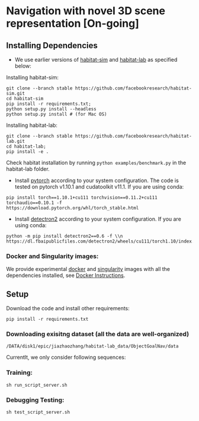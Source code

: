 # Navigation with novel 3D scene representation [On-going]



## Installing Dependencies
- We use earlier versions of [habitat-sim](https://github.com/facebookresearch/habitat-sim) and [habitat-lab](https://github.com/facebookresearch/habitat-lab) as specified below:

Installing habitat-sim:
```
git clone --branch stable https://github.com/facebookresearch/habitat-sim.git
cd habitat-sim
pip install -r requirements.txt; 
python setup.py install --headless
python setup.py install # (for Mac OS)
```

Installing habitat-lab:
```
git clone --branch stable https://github.com/facebookresearch/habitat-lab.git
cd habitat-lab; 
pip install -e .
```
Check habitat installation by running `python examples/benchmark.py` in the habitat-lab folder.

- Install [pytorch](https://pytorch.org/) according to your system configuration. The code is tested on pytorch v1.10.1 and cudatoolkit v11.1. If you are using conda:
```
pip install torch==1.10.1+cu111 torchvision==0.11.2+cu111 torchaudio==0.10.1 -f https://download.pytorch.org/whl/torch_stable.html
```

- Install [detectron2](https://github.com/facebookresearch/detectron2/) according to your system configuration. If you are using conda:
```
python -m pip install detectron2==0.6 -f \\n  https://dl.fbaipublicfiles.com/detectron2/wheels/cu111/torch1.10/index.html
```

### Docker and Singularity images:
We provide experimental [docker](https://www.docker.com/) and [singularity](https://sylabs.io/) images with all the dependencies installed, see [Docker Instructions](./docs/DOCKER_INSTRUCTIONS.md).


## Setup
Download the code and install other requirements:
```
pip install -r requirements.txt
```

### Downloading exisitng dataset (all the data are well-organized)
```
/DATA/disk1/epic/jiazhaozhang/habitat-lab_data/ObjectGoalNav/data
```

Currentlt, we only consider following sequences:



### Training:
```
sh run_script_server.sh
```

### Debugging Testing:
```
sh test_script_server.sh
```





